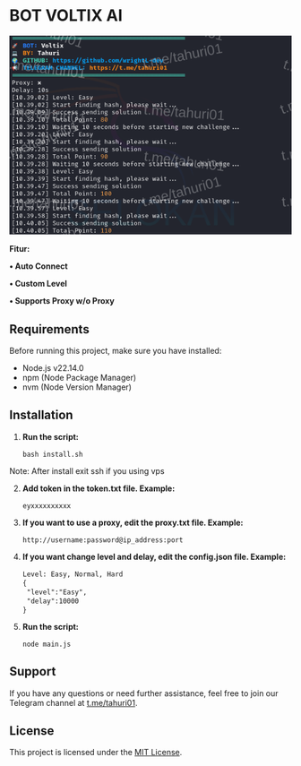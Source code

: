 # BOT VOLTIX AI

![Fitur Voltix](voltix.png)

**Fitur:**

**• Auto Connect**

**• Custom Level**

**• Supports Proxy w/o Proxy**

## Requirements

Before running this project, make sure you have installed:

- Node.js v22.14.0
- npm (Node Package Manager)
- nvm (Node Version Manager)

## Installation

1. **Run the script:**
   ```plaintext
   bash install.sh

Note: After install exit ssh if you using vps

2. **Add token in the token.txt file. Example:**

    ```plaintext
    eyxxxxxxxxxx

3. **If you want to use a proxy, edit the proxy.txt file. Example:**
   ```plaintext
   http://username:password@ip_address:port

4. **If you want change level and delay, edit the config.json file. Example:**
   ```plaintext
   Level: Easy, Normal, Hard
   {
    "level":"Easy",
    "delay":10000
   }

6. **Run the script:**
   ```plaintext
   node main.js

## Support

If you have any questions or need further assistance, feel free to join our Telegram channel at [t.me/tahuri01](https://t.me/tahuri01).

## License

This project is licensed under the [MIT License](LICENSE).
